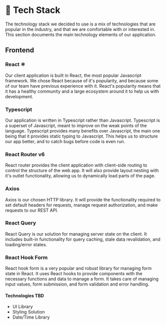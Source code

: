 # 🧱 Tech Stack

The technology stack we decided to use is a mix of technologies that are popular in the industry, and that we are comfortable with or interested in. This section documents the main technology elements of our application.

## Frontend

### React ⚛️

Our client application is built in React, the most popular Javascript framework. We chose React because of it's popularity, and because some of our team have previous experience with it. React's popularity means that it has a healthy community and a large ecosystem around it to help us with development.

### Typescript

Our application is written in Typescript rather than Javascript. Typescript is a superset of Javascript, meant to improve on the weak points of the language. Typescript provides many benefits over Javascript, the main one being that it provides static typing to Javascript. This helps us to structure our app better, and to catch bugs before code is even run.

### React Router v6

React router provides the client application with client-side routing to control the structure of the web app. It will also provide layout nesting with it's outlet functionality, allowing us to dynamically load parts of the page.

### Axios

Axios is our chosen HTTP library. It will provide the functionality required to set default headers for requests, manage request authorization, and make requests to our REST API.

### React Query

React Query is our solution for managing server state on the client. It includes built-in functionality for query caching, stale data revalidation, and loading/error states.

### React Hook Form

React hook form is a very popular and robust library for managing form state in React. It uses React hooks to provide components with the necessary functions and data to manage a form. It takes care of managing input values, form submission, and form validation and error handling.

#### Technologies TBD

- UI Library
- Styling Solution
- Date/Time Library

